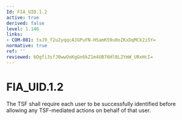 ```yaml
---
Id: FIA_UID.1.2
active: true
derived: false
level: 1.146
links:
- COM-081: txJ9_f2u2yqqcAJGPuFN-HSamK59u0oZKxDqMCk2i5Y=
normative: true
ref: ''
reviewed: bDgfi3sfJ0wwOoKgGn6kZ1m4UB76Hl8L2YmW_URxHcI=
---
```


# FIA_UID.1.2

The TSF shall require each user to be successfully identified before allowing any TSF-mediated actions on behalf of that user.